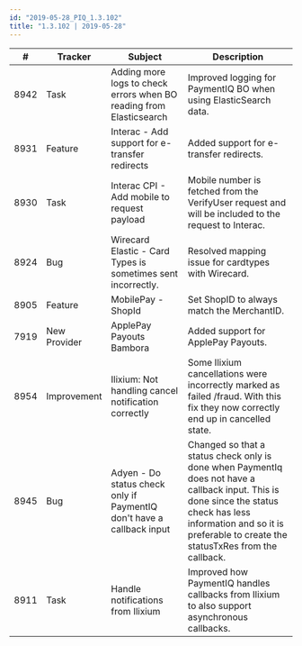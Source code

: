 ```yaml
--- 
id: "2019-05-28_PIQ_1.3.102"
title: "1.3.102 | 2019-05-28"
--- 
```



| #    | Tracker      | Subject                                                                     | Description                                                                                                                                                                                                                                 |
|------|--------------|-----------------------------------------------------------------------------|---------------------------------------------------------------------------------------------------------------------------------------------------------------------------------------------------------------------------------------------|
| 8942 | Task         | Adding more logs to check errors when BO reading from   Elasticsearch       | Improved logging for PaymentIQ BO   when using ElasticSearch data.                                                                                                                                                                          |
| 8931 | Feature      | Interac - Add support for e-transfer redirects                              | Added support for e-transfer   redirects.                                                                                                                                                                                                   |
| 8930 | Task         | Interac CPI - Add mobile to request payload                                 | Mobile number is fetched from the VerifyUser request and will be included to the request to Interac.                                                                                                                                                            |
| 8924 | Bug          | Wirecard Elastic - Card Types is sometimes sent incorrectly.                  | Resolved mapping issue for   cardtypes with Wirecard.                                                                                                                                                                                       |
| 8905 | Feature      | MobilePay - ShopId                              | Set ShopID to always match the   MerchantID.                                                                                                                                                                                                |
| 7919 | New Provider | ApplePay Payouts Bambora                                                    | Added support for ApplePay Payouts.    |
| 8954 | Improvement  | Ilixium: Not handling cancel notification correctly                         | Some Ilixium cancellations were   incorrectly marked as failed /fraud. With this fix they now correctly end up   in cancelled state.                                                                                                        |
| 8945 | Bug          | Adyen - Do status check only if PaymentIQ don't have a   callback input            | Changed so that a status check only   is done when PaymentIq does not have a callback input. This is done since the   status check has less information and so it is preferable to create the   statusTxRes from the callback.             |
| 8911 | Task         | Handle notifications from Ilixium                                           | Improved how PaymentIQ handles   callbacks from Ilixium to also support asynchronous callbacks.                                                                                                                                             |
